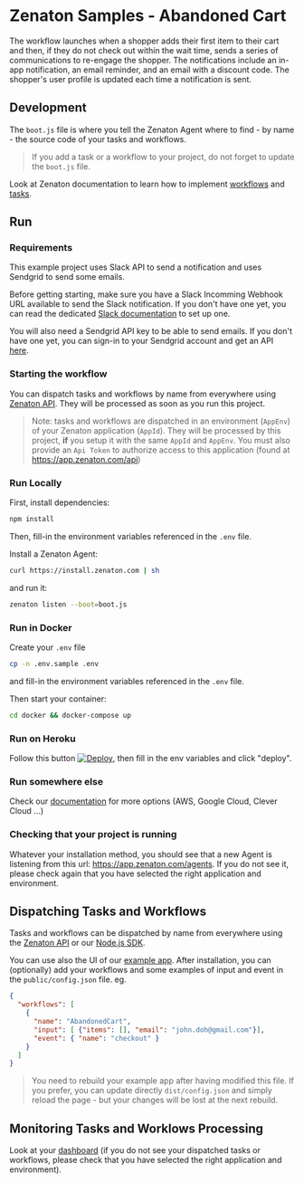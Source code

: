# Zenaton Samples - Abandoned Cart

The workflow launches when a shopper adds their first item to their cart and then, if they do not check out within the wait time, sends a series of communications to re-engage the shopper. The notifications include an in-app notification, an email reminder, and an email with a discount code. The shopper's user profile is updated each time a notification is sent.

## Development

The `boot.js` file is where you tell the Zenaton Agent where to find - by name - the source code of your tasks and workflows.

> If you add a task or a workflow to your project, do not forget to update the `boot.js` file.

Look at Zenaton documentation to learn how to implement [workflows](https://docs.zenaton.com/workflows/implementation/) and [tasks](https://docs.zenaton.com/tasks/implementation/).

## Run

### Requirements

This example project uses Slack API to send a notification and uses Sendgrid to send some emails.

Before getting starting, make sure you have a Slack Incomming Webhook URL available to send the Slack notification.
If you don't have one yet, you can read the dedicated [Slack documentation](https://api.slack.com/messaging/webhooks)
to set up one.

You will also need a Sendgrid API key to be able to send emails. If you don't have one yet, you can sign-in to your
Sendgrid account and get an API [here](https://app.sendgrid.com/settings/api_keys).

### Starting the workflow

You can dispatch tasks and workflows by name from everywhere using [Zenaton API](https://docs.zenaton.com/client/graphql-api/).
They will be processed as soon as you run this project.

> Note: tasks and workflows are dispatched in an environment (`AppEnv`) of your Zenaton application (`AppId`).
They will be processed by this project, **if** you setup it with the same `AppId` and `AppEnv`. You must also provide an `Api Token`
to authorize access to this application (found at https://app.zenaton.com/api)

### Run Locally

First, install dependencies:

```sh
npm install
```

Then, fill-in the environment variables referenced in the `.env` file.

Install a Zenaton Agent:

```sh
curl https://install.zenaton.com | sh
```

and run it:

```sh
zenaton listen --boot=boot.js
```

### Run in Docker

Create your `.env` file

```sh
cp -n .env.sample .env
```

and fill-in the environment variables referenced in the `.env` file.

Then start your container:

```sh
cd docker && docker-compose up
```

### Run on Heroku

Follow this button [![Deploy](https://www.herokucdn.com/deploy/button.svg)](https://heroku.com/deploy), then fill in the env variables and click "deploy".

### Run somewhere else

Check our [documentation](https://docs.zenaton.com/going-to-production/) for more options (AWS, Google Cloud, Clever Cloud ...)

### Checking that your project is running

Whatever your installation method, you should see that a new Agent is listening from this url: https://app.zenaton.com/agents. If you do not
see it, please check again that you have selected the right application and environment.

## Dispatching Tasks and Workflows

Tasks and workflows can be dispatched by name from everywhere using the [Zenaton API](https://docs.zenaton.com/client/graphql-api/)
or our [Node.js SDK](https://github.com/zenaton/zenaton-node).

You can use also the UI of our [example app](https://github.com/zenaton/nodejs-example-app). After installation, you can (optionally) add
your workflows and some examples of input and event in the `public/config.json` file. eg.

```json
{
  "workflows": [
    {
      "name": "AbandonedCart",
      "input": [ {"items": [], "email": "john.doh@gmail.com"}],
      "event": { "name": "checkout" }
    }
  ]
}
```

> You need to rebuild your example app after having modified this file. If you prefer, you can update directly `dist/config.json` and simply reload the page - but your changes will be lost at the next rebuild.

## Monitoring Tasks and Worklows Processing

Look at your [dashboard](https://app.zenaton.com/workflows) (if you do not see your dispatched tasks or workflows, please check that you have selected the right application and environment).

